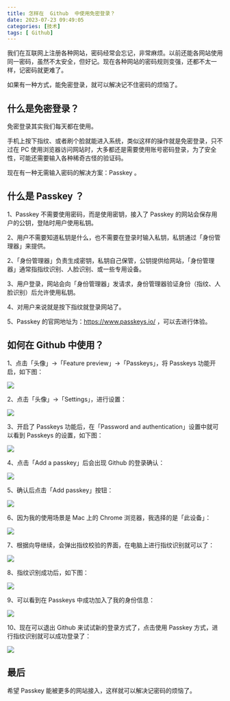 ```yaml
---
title: 怎样在  Github  中使用免密登录？
date: 2023-07-23 09:49:05
categories: [技术]
tags: [ Github]
---
```


我们在互联网上注册各种网站，密码经常会忘记，非常麻烦。以前还能各网站使用同一密码，虽然不太安全，但好记。现在各种网站的密码规则变强，还都不太一样，记密码就更难了。

如果有一种方式，能免密登录，就可以解决记不住密码的烦恼了。
<!--more-->

## 什么是免密登录？

免密登录其实我们每天都在使用。

手机上按下指纹、或者刷个脸就能进入系统，类似这样的操作就是免密登录，只不过在  PC  使用浏览器访问网站时，大多都还是需要使用账号密码登录，为了安全性，可能还需要输入各种稀奇古怪的验证码。

现在有一种无需输入密码的解决方案：Passkey 。

## 什么是 Passkey ？

1、Passkey  不需要使用密码，而是使用密钥，接入了  Passkey 的网站会保存用户的公钥，登陆时用户使用私钥。

2、用户不需要知道私钥是什么，也不需要在登录时输入私钥，私钥通过「身份管理器」来提供。

2、「身份管理器」负责生成密钥，私钥自己保管，公钥提供给网站，「身份管理器」通常指指纹识别、人脸识别、或一些专用设备。

3、用户登录，网站会向「身份管理器」发请求，身份管理器验证身份（指纹、人脸识别）后允许使用私钥。

4、对用户来说就是按下指纹就登录网站了。

5、Passkey 的官网地址为：https://www.passkeys.io/ ，可以去进行体验。

## 如何在  Github  中使用？

1、点击「头像」->「Feature preview」->「Passkeys」，将 Passkeys  功能开启，如下图：

![](https://cdn.jsdelivr.net/gh/oec2003/hblog-images/img/202307221655666.webp)

2、点击「头像」->「Settings」，进行设置：

![](https://cdn.jsdelivr.net/gh/oec2003/hblog-images/img/202307221655807.webp)

3、开启了  Passkeys  功能后，在「Password and authentication」设置中就可以看到  Passkeys  的设置，如下图：

![](https://cdn.jsdelivr.net/gh/oec2003/hblog-images/img/202307221655985.webp)

4、点击「Add a passkey」后会出现  Github  的登录确认：

![](https://cdn.jsdelivr.net/gh/oec2003/hblog-images/img/202307221655819.webp)

5、确认后点击「Add passkey」按钮：

![](https://cdn.jsdelivr.net/gh/oec2003/hblog-images/img/202307221656679.webp)

6、因为我的使用场景是  Mac  上的  Chrome  浏览器，我选择的是「此设备」：

![](https://cdn.jsdelivr.net/gh/oec2003/hblog-images/img/202307221655038.webp)

7、根据向导继续，会弹出指纹校验的界面，在电脑上进行指纹识别就可以了：

![](https://cdn.jsdelivr.net/gh/oec2003/hblog-images/img/202307221655571.webp)

8、指纹识别成功后，如下图：

![](https://cdn.jsdelivr.net/gh/oec2003/hblog-images/img/202307221655331.webp)

9、可以看到在  Passkeys  中成功加入了我的身份信息：

![](https://cdn.jsdelivr.net/gh/oec2003/hblog-images/img/202307221655885.webp)

10、现在可以退出  Github  来试试新的登录方式了，点击使用  Passkey  方式，进行指纹识别就可以成功登录了：

![](https://cdn.jsdelivr.net/gh/oec2003/hblog-images/img/202307221656776.webp)

## 最后

希望  Passkey  能被更多的网站接入，这样就可以解决记密码的烦恼了。